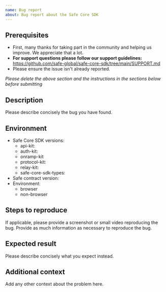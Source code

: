 ```yaml
---
name: Bug report
about: Bug report about the Safe Core SDK
---
```


## Prerequisites

- First, many thanks for taking part in the community and helping us improve. We appreciate that a lot.
- **For support questions please follow our support guidelines:** https://github.com/safe-global/safe-core-sdk/tree/main/SUPPORT.md
- Please ensure the issue isn't already reported.

*Please delete the above section and the instructions in the sections below before submitting*

## Description

Please describe concisely the bug you have found.

## Environment
- Safe Core SDK versions:
  <!-- Please leave empty or delete those that you don't use. -->
  - api-kit:
  - auth-kit:
  - onramp-kit
  - protocol-kit:
  - relay-kit:
  - safe-core-sdk-types:
- Safe contract version: 
- Environment:
  - browser
  - non-browser

## Steps to reproduce

If applicable, please provide a screenshot or small video reproducing the bug.
Provide as much information as necessary to reproduce the bug.

## Expected result

Please describe concisely what you expect instead.

## Additional context

Add any other context about the problem here.
